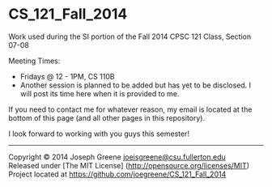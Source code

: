 CS_121_Fall_2014
================

Work used during the SI portion of the Fall 2014 CPSC 121 Class, Section 07-08

Meeting Times: 
- Fridays @ 12 - 1PM, CS 110B
- Another session is planned to be added but has yet to be disclosed. I will post its time here
when it is provided to me.

If you need to contact me for whatever reason, my email is located at the bottom of this page
(and all other pages in this repository).

I look forward to working with you guys this semester!

-------------------------------------------------------------------------------

Copyright &copy; 2014 Joseph Greene <joeisgreene@csu.fullerton.edu>  
Released under [The MIT License] (http://opensource.org/licenses/MIT)  
Project located at <https://github.com/joegreene/CS_121_Fall_2014>
